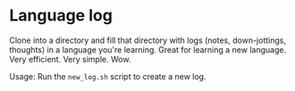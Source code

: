 # Language log

Clone into a directory and fill that directory with logs (notes, down-jottings, thoughts) in a language you're learning. Great for learning a new language. Very efficient. Very simple. Wow.

Usage: Run the `new_log.sh` script to create a new log. 
